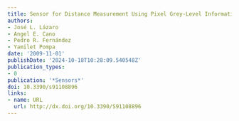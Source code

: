 ```yaml
---
title: Sensor for Distance Measurement Using Pixel Grey-Level Information
authors:
- José L. Lázaro
- Angel E. Cano
- Pedro R. Fernández
- Yamilet Pompa
date: '2009-11-01'
publishDate: '2024-10-18T10:28:09.540548Z'
publication_types:
- 0
publication: '*Sensors*'
doi: 10.3390/s91108896
links:
- name: URL
  url: http://dx.doi.org/10.3390/S91108896
---
```

